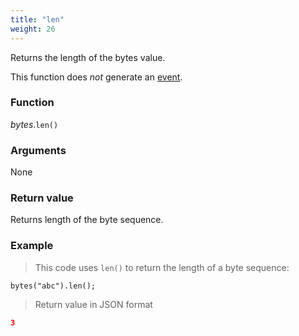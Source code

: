 ```yaml
---
title: "len"
weight: 26
---
```


Returns the length of the bytes value.

This function does *not* generate an [event](../../../overview/events).

### Function
*bytes*.`len()`

### Arguments
None

### Return value
Returns length of the byte sequence.

### Example

> This code uses `len()` to return the length of a byte sequence:

```thingsdb,json_response
bytes("abc").len();
```

> Return value in JSON format

```json
3
```

